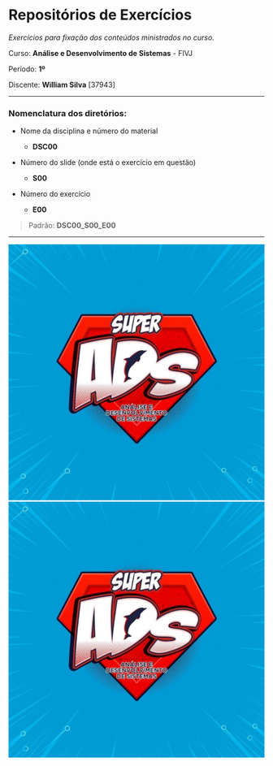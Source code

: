 # Repositórios de Exercícios

_Exercícios para fixação dos conteúdos ministrados no curso._

Curso: **Análise e Desenvolvimento de Sistemas** - FIVJ

Período: **1º**

Discente: **William Silva** [37943]

---

### Nomenclatura dos diretórios:

- Nome da disciplina e número do material

  - **DSC00**

- Número do slide (onde está o exercício em questão)

  - **S00**

- Número do exercício
  - **E00**

> Padrão: **DSC00_S00_E00**

---
[![](ADS_logo.jpg)]() 
![Alt text](ADS_logo.jpg)
